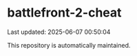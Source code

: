 # battlefront-2-cheat

Last updated: 2025-06-07 00:50:04

This repository is automatically maintained.
